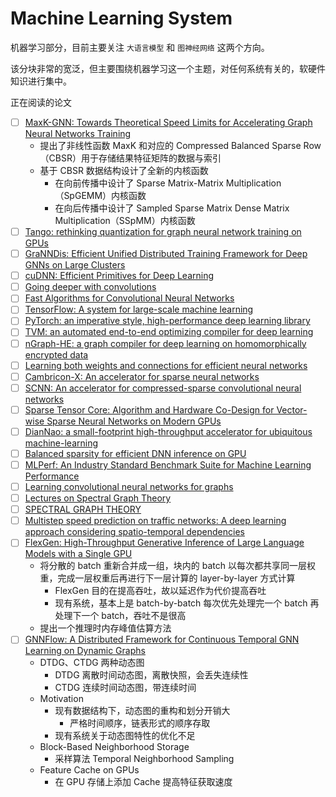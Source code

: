 # Machine Learning System

机器学习部分，目前主要关注 `大语言模型` 和 `图神经网络` 这两个方向。

该分块非常的宽泛，但主要围绕机器学习这一个主题，对任何系统有关的，软硬件知识进行集中。

正在阅读的论文

- [ ] [MaxK-GNN: Towards Theoretical Speed Limits for Accelerating Graph Neural Networks Training](https://doi.org/10.48550/arXiv.2312.08656)
  - 提出了非线性函数 MaxK 和对应的 Compressed Balanced Sparse Row（CBSR）用于存储结果特征矩阵的数据与索引
  - 基于 CBSR 数据结构设计了全新的内核函数
    - 在向前传播中设计了 Sparse Matrix-Matrix Multiplication（SpGEMM）内核函数
    - 在向后传播中设计了 Sampled Sparse Matrix Dense Matrix Multiplication（SSpMM）内核函数
- [ ] [Tango: rethinking quantization for graph neural network training on GPUs](https://doi.org/10.48550/arXiv.2308.00890)
- [ ] [GraNNDis: Efficient Unified Distributed Training Framework for Deep GNNs on Large Clusters](https://doi.org/10.48550/arXiv.2311.06837)
- [ ] [cuDNN: Efficient Primitives for Deep Learning](https://doi.org/10.48550/arXiv.1410.0759)
- [ ] [Going deeper with convolutions](https://doi.org/10.1109/CVPR.2015.7298594)
- [ ] [Fast Algorithms for Convolutional Neural Networks](https://doi.org/10.1109/CVPR.2016.435)
- [ ] [TensorFlow: A system for large-scale machine learning](https://dl.acm.org/doi/10.5555/3026877.3026899)
- [ ] [PyTorch: an imperative style, high-performance deep learning library](https://dl.acm.org/doi/10.5555/3454287.3455008)
- [ ] [TVM: an automated end-to-end optimizing compiler for deep learning](https://dl.acm.org/doi/10.5555/3291168.3291211)
- [ ] [nGraph-HE: a graph compiler for deep learning on homomorphically encrypted data](https://doi.org/10.1145/3310273.3323047)
- [ ] [Learning both weights and connections for efficient neural networks](https://dl.acm.org/doi/10.5555/2969239.2969366)
- [ ] [Cambricon-X: An accelerator for sparse neural networks](https://doi.org/10.1109/MICRO.2016.7783723)
- [ ] [SCNN: An accelerator for compressed-sparse convolutional neural networks](https://doi.org/10.1145/3079856.3080254)
- [ ] [Sparse Tensor Core: Algorithm and Hardware Co-Design for Vector-wise Sparse Neural Networks on Modern GPUs](https://doi.org/10.1145/3352460.3358269)
- [ ] [DianNao: a small-footprint high-throughput accelerator for ubiquitous machine-learning](https://doi.org/10.1145/2654822.2541967)
- [ ] [Balanced sparsity for efficient DNN inference on GPU](https://doi.org/10.1609/aaai.v33i01.33015676)
- [ ] [MLPerf: An Industry Standard Benchmark Suite for Machine Learning Performance](https://doi.org/10.1109/MM.2020.2974843)
- [ ] [Learning convolutional neural networks for graphs](https://dl.acm.org/doi/10.5555/3045390.3045603)
- [ ] [Lectures on Spectral Graph Theory](https://mathweb.ucsd.edu/~fan/cbms.pdf)
- [ ] [SPECTRAL GRAPH THEORY](https://mathweb.ucsd.edu/~fan/research/revised.html)
- [ ] [Multistep speed prediction on traffic networks: A deep learning approach considering spatio-temporal dependencies](https://doi.org/10.1016/j.trc.2019.05.039)
- [ ] [FlexGen: High-Throughput Generative Inference of Large Language Models with a Single GPU](https://doi.org/10.48550/arXiv.2303.06865)
  - 将分散的 batch 重新合并成一组，块内的 batch 以每次都共享同一层权重，完成一层权重后再进行下一层计算的 layer-by-layer 方式计算
    - FlexGen 目的在提高吞吐，故以延迟作为代价提高吞吐
    - 现有系统，基本上是 batch-by-batch 每次优先处理完一个 batch 再处理下一个 batch，吞吐不是很高
  - 提出一个推理时内存峰值估算方法
- [ ] [GNNFlow: A Distributed Framework for Continuous Temporal GNN Learning on Dynamic Graphs](https://doi.org/10.48550/arXiv.2311.17410)
  - DTDG、CTDG 两种动态图
    - DTDG 离散时间动态图，离散快照，会丢失连续性
    - CTDG 连续时间动态图，带连续时间
  - Motivation
    - 现有数据结构下，动态图的重构和划分开销大
      - 严格时间顺序，链表形式的顺序存取
    - 现有系统关于动态图特性的优化不足
  - Block-Based Neighborhood Storage
    - 采样算法 Temporal Neighborhood Sampling
  - Feature Cache on GPUs
    - 在 GPU 存储上添加 Cache 提高特征获取速度